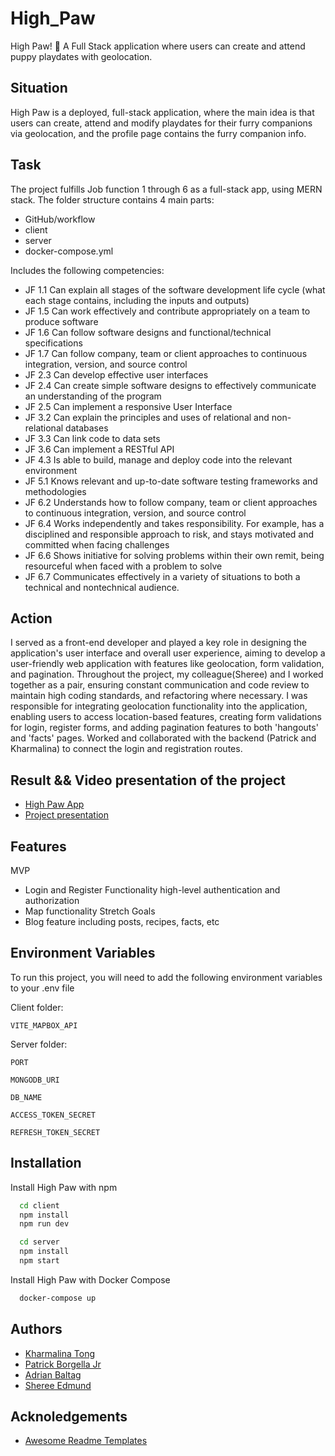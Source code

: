 # High_Paw

High Paw! 🐾 A Full Stack application where users can create and attend puppy playdates with geolocation.

## Situation

High Paw is a deployed, full-stack application, where the main idea is that users can create, attend and modify playdates for their furry companions via geolocation, and the profile page contains the furry companion info.

## Task

The project fulfills Job function 1 through 6 as a full-stack app, using MERN stack.
The folder structure contains 4 main parts:

- GitHub/workflow
- client
- server
- docker-compose.yml

Includes the following competencies:

- JF 1.1 Can explain all stages of the software development life cycle (what each stage contains, including the inputs and outputs)
- JF 1.5 Can work effectively and contribute appropriately on a team to produce software
- JF 1.6 Can follow software designs and functional/technical specifications
- JF 1.7 Can follow company, team or client approaches to continuous integration, version, and source control
- JF 2.3 Can develop effective user interfaces
- JF 2.4 Can create simple software designs to effectively communicate an understanding of the program
- JF 2.5 Can implement a responsive User Interface
- JF 3.2 Can explain the principles and uses of relational and non-relational databases
- JF 3.3 Can link code to data sets
- JF 3.6 Can implement a RESTful API
- JF 4.3 Is able to build, manage and deploy code into the relevant environment
- JF 5.1 Knows relevant and up-to-date software testing frameworks and methodologies
- JF 6.2 Understands how to follow company, team or client approaches to continuous integration, version, and source control
- JF 6.4 Works independently and takes responsibility. For example, has a disciplined and responsible approach to risk, and stays motivated and committed when facing challenges
- JF 6.6 Shows initiative for solving problems within their own remit, being resourceful when faced with a problem to solve
- JF 6.7 Communicates effectively in a variety of situations to both a technical and nontechnical audience.

## Action

I served as a front-end developer and played a key role in designing the application's user interface and overall user experience, aiming to develop a user-friendly web application with features like geolocation, form validation, and pagination.
Throughout the project, my colleague(Sheree) and I worked together as a pair, ensuring constant communication and code review to maintain high coding standards, and refactoring where necessary.
I was responsible for integrating geolocation functionality into the application, enabling users to access location-based features, creating form validations for login, register forms, and adding pagination features to both 'hangouts' and 'facts' pages.
Worked and collaborated with the backend (Patrick and Kharmalina) to connect the login and registration routes.

## Result && Video presentation of the project

- [High Paw App](https://high-paw-ugau.onrender.com/mainpage)
- [Project presentation](https://www.youtube.com/watch?v=b6yPHPoDQ2Y)

## Features

MVP

- Login and Register Functionality high-level authentication and authorization
- Map functionality
  Stretch Goals
- Blog feature including posts, recipes, facts, etc

## Environment Variables

To run this project, you will need to add the following environment variables to your .env file

Client folder:

`VITE_MAPBOX_API`

Server folder:

`PORT`

`MONGODB_URI`

`DB_NAME`

`ACCESS_TOKEN_SECRET`

`REFRESH_TOKEN_SECRET`

## Installation

Install High Paw with npm

```bash
  cd client
  npm install
  npm run dev
```

```bash
  cd server
  npm install
  npm start
```

Install High Paw with Docker Compose

```bash
  docker-compose up
```

## Authors

- [Kharmalina Tong](https://www.github.com/Kharmalina)
- [Patrick Borgella Jr](https://github.com/Patrickb001)
- [Adrian Baltag](https://github.com/adrianbaltag)
- [Sheree Edmund](https://github.com/Sheree1986)

## Acknoledgements

- [Awesome Readme Templates](https://readme.so/editor)
